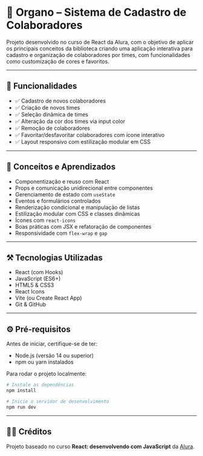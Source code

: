 # 🚀 Organo – Sistema de Cadastro de Colaboradores

Projeto desenvolvido no curso de React da Alura, com o objetivo de aplicar os principais conceitos da biblioteca criando uma aplicação interativa para cadastro e organização de colaboradores por times, com funcionalidades como customização de cores e favoritos.

---

## 🧩 Funcionalidades

* ✅ Cadastro de novos colaboradores
* ✅ Criação de novos times
* ✅ Seleção dinâmica de times
* ✅ Alteração da cor dos times via input color
* ✅ Remoção de colaboradores
* ✅ Favoritar/desfavoritar colaboradores com ícone interativo
* ✅ Layout responsivo com estilização modular em CSS

---

## 🧠 Conceitos e Aprendizados

* Componentização e reuso com React
* Props e comunicação unidirecional entre componentes
* Gerenciamento de estado com `useState`
* Eventos e formulários controlados
* Renderização condicional e manipulação de listas
* Estilização modular com CSS e classes dinâmicas
* Ícones com `react-icons`
* Boas práticas com JSX e refatoração de componentes
* Responsividade com `flex-wrap` e `gap`

---

## ⚒️ Tecnologias Utilizadas

* React (com Hooks)
* JavaScript (ES6+)
* HTML5 & CSS3
* React Icons
* Vite (ou Create React App)
* Git & GitHub

---

## ⚙️ Pré-requisitos

Antes de iniciar, certifique-se de ter:

* Node.js (versão 14 ou superior)
* npm ou yarn instalados

Para rodar o projeto localmente:

```bash
# Instale as dependências
npm install

# Inicie o servidor de desenvolvimento
npm run dev
```
---

## 🧑‍🏫 Créditos

Projeto baseado no curso **React: desenvolvendo com JavaScript** da [Alura](https://www.alura.com.br).
